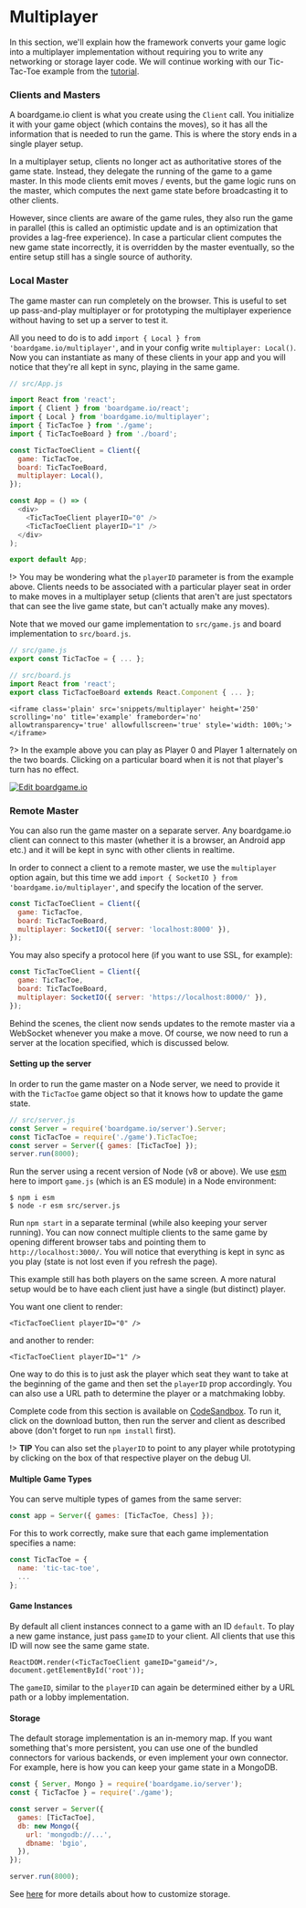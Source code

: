 # Multiplayer

In this section, we'll explain how the framework converts your
game logic into a multiplayer implementation without requiring
you to write any networking or storage layer code. We will continue
working with our Tic-Tac-Toe example from the [tutorial](tutorial.md).

### Clients and Masters

A boardgame.io client is what you create using the `Client` call.
You initialize it with your game object (which contains the moves),
so it has all the information that is needed to run the game.
This is where the story ends in a single player setup.

In a multiplayer setup, clients no longer act as authoritative
stores of the game state. Instead, they delegate the running of the
game to a game master. In this mode clients emit moves / events,
but the game logic runs on the master, which computes the next game state
before broadcasting it to other clients.

However, since clients are aware of the game rules, they also
run the game in parallel (this is called an optimistic update and is
an optimization that provides a lag-free experience).
In case a particular client computes the new game state incorrectly,
it is overridden by the master eventually, so the entire setup still
has a single source of authority.

### Local Master

The game master can run completely on the browser. This is useful to set
up pass-and-play multiplayer or for prototyping the multiplayer experience
without having to set up a server to test it.

All you need to do is to add `import { Local } from 'boardgame.io/multiplayer'`,
and in your config write `multiplayer: Local()`. Now you can instantiate as many 
of these clients in your app and you will notice that they're all kept in sync,
playing in the same game.

```js
// src/App.js

import React from 'react';
import { Client } from 'boardgame.io/react';
import { Local } from 'boardgame.io/multiplayer';
import { TicTacToe } from './game';
import { TicTacToeBoard } from './board';

const TicTacToeClient = Client({
  game: TicTacToe,
  board: TicTacToeBoard,
  multiplayer: Local(),
});

const App = () => (
  <div>
    <TicTacToeClient playerID="0" />
    <TicTacToeClient playerID="1" />
  </div>
);

export default App;
```

!> You may be wondering what the `playerID` parameter is from the
example above. Clients needs to be associated with a particular player
seat in order to make moves in a multiplayer setup (clients that aren't
are just spectators that can see the live game state, but can't actually
make any moves).

Note that we moved our game implementation to `src/game.js` and
board implementation to `src/board.js`.

```js
// src/game.js
export const TicTacToe = { ... };
```

```js
// src/board.js
import React from 'react';
export class TicTacToeBoard extends React.Component { ... };
```

```react
<iframe class='plain' src='snippets/multiplayer' height='250' scrolling='no' title='example' frameborder='no' allowtransparency='true' allowfullscreen='true' style='width: 100%;'></iframe>
```

?> In the example above you can play as Player 0 and Player 1 alternately
on the two boards. Clicking on a particular board when it is not that
player's turn has no effect.

[![Edit boardgame.io](https://codesandbox.io/static/img/play-codesandbox.svg)](https://codesandbox.io/s/boardgameio-dibw3)

### Remote Master

You can also run the game master on a separate server. Any boardgame.io
client can connect to this master (whether it is a browser, an Android
app etc.) and it will be kept in sync with other clients in realtime.

In order to connect a client to a remote master, we use the `multiplayer`
option again, but this time we add `import { SocketIO } from 'boardgame.io/multiplayer'`,
and specify the location of the server.

```js
const TicTacToeClient = Client({
  game: TicTacToe,
  board: TicTacToeBoard,
  multiplayer: SocketIO({ server: 'localhost:8000' }),
});
```

You may also specify a protocol here (if you want to use SSL, for example):

```js
const TicTacToeClient = Client({
  game: TicTacToe,
  board: TicTacToeBoard,
  multiplayer: SocketIO({ server: 'https://localhost:8000/' }),
});
```

Behind the scenes, the client now sends updates to the remote master
via a WebSocket whenever you make a move. Of course, we now need to run
a server at the location specified, which is discussed below.

#### Setting up the server

In order to run the game master on a Node server, we need to provide
it with the `TicTacToe` game object so that it knows how to update the
game state.

```js
// src/server.js
const Server = require('boardgame.io/server').Server;
const TicTacToe = require('./game').TicTacToe;
const server = Server({ games: [TicTacToe] });
server.run(8000);
```

Run the server using a recent version of Node (v8 or above). We use [esm](https://github.com/standard-things/esm) here to import `game.js` (which is an ES module) in a Node environment:

```
$ npm i esm
$ node -r esm src/server.js
```

Run `npm start` in a separate terminal (while also keeping your server
running). You can now connect multiple clients to the same game by opening
different browser tabs and pointing them to `http://localhost:3000/`.
You will notice that everything is kept in sync as you play
(state is not lost even if you refresh the page).

This example still has both players on the same screen. A more natural
setup would be to have each client just have a single (but distinct)
player.

You want one client to render:

```
<TicTacToeClient playerID="0" />
```

and another to render:

```
<TicTacToeClient playerID="1" />
```

One way to do this is to just ask the player which seat they
want to take at the beginning of the game and then set the
`playerID` prop accordingly. You can also use a URL path to
determine the player or a matchmaking lobby.

Complete code from this section is available on [CodeSandbox](https://codesandbox.io/s/boardgameio-fsl8y). To run it, click on the
download button, then run the server and client as described
above (don't forget to run `npm install` first).

!> **TIP** You can also set the `playerID` to point to any player while
prototyping by clicking on the box of that respective player on the debug UI.

#### Multiple Game Types

You can serve multiple types of games from the same server:

```js
const app = Server({ games: [TicTacToe, Chess] });
```

For this to work correctly, make sure that each game
implementation specifies a name:

```js
const TicTacToe = {
  name: 'tic-tac-toe',
  ...
};
```

#### Game Instances

By default all client instances connect to a game with
an ID `default`. To play a new game instance, just pass
`gameID` to your client. All clients that use
this ID will now see the same game state.

```
ReactDOM.render(<TicTacToeClient gameID="gameid"/>, document.getElementById('root'));
```

The `gameID`, similar to the `playerID` can again be determined
either by a URL path or a lobby implementation.

#### Storage

The default storage implementation is an in-memory map.
If you want something that's more persistent, you can use one
of the bundled connectors for various backends, or even implement
your own connector. For example, here is how you can keep your
game state in a MongoDB.

```js
const { Server, Mongo } = require('boardgame.io/server');
const { TicTacToe } = require('./game');

const server = Server({
  games: [TicTacToe],
  db: new Mongo({
    url: 'mongodb://...',
    dbname: 'bgio',
  }),
});

server.run(8000);
```

See [here](storage.md) for more details about how to customize storage.
